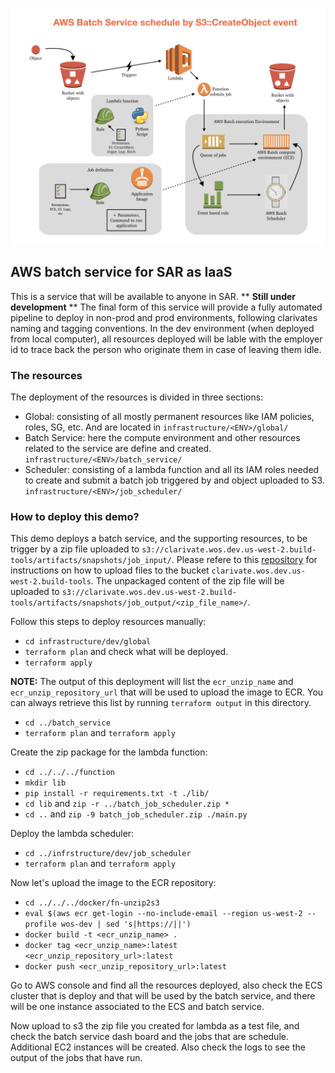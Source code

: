 ![alt text](batch-service-diagram.png "Description goes here")

## AWS batch service for SAR as IaaS

This is a service that will be available to anyone in SAR. ** **Still under development** ** The final form of this service will provide a fully automated pipeline to deploy in non-prod and prod environments, following clarivates naming and tagging conventions. In the dev environment (when deployed from local computer), all resources deployed will be lable with the employer id to trace back the person who originate them in case of leaving them idle.

### The resources

The deployment of the resources is divided in three sections:
* Global: consisting of all mostly permanent resources like IAM policies, roles, SG, etc. And are located in ```infrastructure/<ENV>/global/```
* Batch Service: here the compute environment and other resources related to the service are define and created. ```infrastructure/<ENV>/batch_service/```
* Scheduler: consisting of a lambda function and all its IAM roles needed to create and submit a batch job triggered by and object uploaded to S3. ```infrastructure/<ENV>/job_scheduler/``` 

### How to deploy this demo?

This demo deploys a batch service, and the supporting resources, to be trigger by a zip file uploaded to ```s3://clarivate.wos.dev.us-west-2.build-tools/artifacts/snapshots/job_input/```. Please refere to this [repository](https://github.com/bvcotero/wos-shared-bucket) for instructions on how to upload files to the bucket ```clarivate.wos.dev.us-west-2.build-tools```. The unpackaged content of the zip file will be uploaded to ```s3://clarivate.wos.dev.us-west-2.build-tools/artifacts/snapshots/job_output/<zip_file_name>/```.

Follow this steps to deploy resources manually:
* ```cd infrastructure/dev/global```
* ```terraform plan``` and check what will be deployed.
* ```terraform apply```

**NOTE:** The output of this deployment will list the ```ecr_unzip_name``` and ```ecr_unzip_repository_url``` that will be used to upload the image to ECR. You can always retrieve this list by running ```terraform output``` in this directory.

* ```cd ../batch_service```
* ```terraform plan``` and ```terraform apply```

Create the zip package for the lambda function:
* ```cd ../../../function```
* ```mkdir lib```
* ```pip install -r requirements.txt -t ./lib/```
* ```cd lib``` and ```zip -r ../batch_job_scheduler.zip *```
* ```cd ..``` and ```zip -9 batch_job_scheduler.zip ./main.py```

Deploy the lambda scheduler:
* ```cd ../infrstructure/dev/job_scheduler```
* ```terraform plan``` and ```terraform apply```

Now let's upload the image to the ECR repository: 
* ```cd ../../../docker/fn-unzip2s3```
* ```eval $(aws ecr get-login --no-include-email --region us-west-2 --profile wos-dev | sed 's|https://||')```
* ```docker build -t <ecr_unzip_name> .```
* ```docker tag <ecr_unzip_name>:latest <ecr_unzip_repository_url>:latest```
* ```docker push <ecr_unzip_repository_url>:latest```

Go to AWS console and find all the resources deployed, also check the ECS cluster that is deploy and that will be used by the batch service, and there will be one instance associated to the ECS and batch service.

Now upload to s3 the zip file you created for lambda as a test file, and check the batch service dash board and the jobs that are schedule. Additional EC2 instances will be created. Also check the logs to see the output of the jobs that have run.

